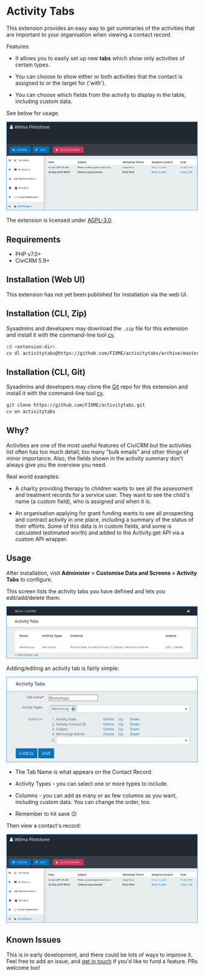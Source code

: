 # Activity Tabs

This extension provides an easy way to get summaries of the activities that are important to your organisation when viewing a contact record.

Features:

- It allows you to easily set up new **tabs** which show only activities of certain types.

- You can choose to show either or both activities that the contact is assigned
  to or the target for ('with').

- You can choose which fields from the activity to display in the table, including custom data.

See below for usage.

![Screenshot](/images/screenshot-tab.png)


The extension is licensed under [AGPL-3.0](LICENSE.txt).

## Requirements

* PHP v7.0+
* CiviCRM 5.9+

## Installation (Web UI)

This extension has not yet been published for installation via the web UI.

## Installation (CLI, Zip)

Sysadmins and developers may download the `.zip` file for this extension and
install it with the command-line tool [cv](https://github.com/civicrm/cv).

```bash
cd <extension-dir>
cv dl activitytabs@https://github.com/FIXME/activitytabs/archive/master.zip
```

## Installation (CLI, Git)

Sysadmins and developers may clone the [Git](https://en.wikipedia.org/wiki/Git) repo for this extension and
install it with the command-line tool [cv](https://github.com/civicrm/cv).

```bash
git clone https://github.com/FIXME/activitytabs.git
cv en activitytabs
```

## Why?

Activities are one of the most useful features of CiviCRM but the activities list often has too much detail; too many "bulk emails" and other things of minor importance. Also, the fields shown in the activity summary don't always give you the overview you need.

Real world examples:

- A charity providing therapy to children wants to see all the assessment and treatment records for a service user. They want to see the child's name (a custom field), who is assigned and when it is.

- An organisation applying for grant funding wants to see all prospecting and contract activity in one place, including a summary of the status of their efforts. Some of this data is in custom fields, and some is calculated (estimated worth) and added to the Activity.get API via a custom API wrapper.

## Usage

After installation, visit **Administer** » **Customise Data and Screens** » **Activity Tabs** to configure.

This screen lists the activity tabs you have defined and lets you edit/add/delete them:

![Screenshot](/images/screenshot-list.png)

Adding/editing an activity tab is fairly simple:

![Screenshot](/images/screenshot-config.png)

- The Tab Name is what appears on the Contact Record.

- Activity Types - you can select one or more types to include.

- Columns - you can add as many or as few columns as you want, including custom data. You can change the order, too.

- Remember to hit save 😉

Then view a contact's record:

![Screenshot](/images/screenshot-tab.png)


## Known Issues

This is in early development, and there could be lots of ways to improve it. Feel free to add an issue, and [get in touch](https://artfulrobot.uk/contact) if you'd like to fund a feature. PRs welcome too!
